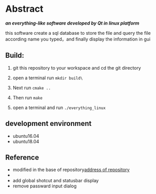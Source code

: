 # Abstract
***an everything-like software developed by Qt in linux platform***

this software create a sql database to store the file and query the file according name you typed，and finally display the information in gui

## Build:

1. git this repository to your workspace and cd the git directory
    
2. open a terminal run `mkdir build\`

3. Next run `cmake ..`

4. Then run `make`

5. open a terminal and run `./everything_linux`


## development environment

* ubuntu16.04
* ubuntu18.04

## Reference
* modified in the base of repository[address of repository](https://github.com/ma3232335/EverythingForLinux)
*
* add global shotcut and statusbar display
* remove passward input dialog
